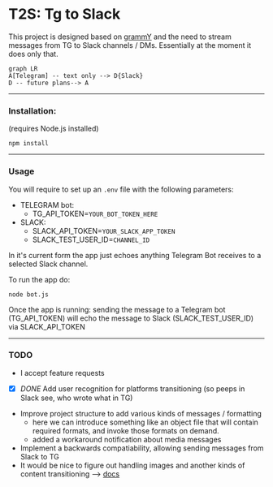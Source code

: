 # T2S: Tg to Slack

This project is designed based on [grammY](https://github.com/grammyjs/grammY) and the need to stream messages from TG to Slack channels / DMs. Essentially at the moment it does only that. 
```mermaid
graph LR
A[Telegram] -- text only --> D{Slack}
D -- future plans--> A
```
---
### Installation: 
(requires Node.js installed)

```
npm install
```
---
### Usage
You will require to set up an `.env` file with the following parameters:
- TELEGRAM bot:
	-  TG_API_TOKEN=`YOUR_BOT_TOKEN_HERE`
- SLACK:
	- SLACK_API_TOKEN=`YOUR_SLACK_APP_TOKEN`
	- SLACK_TEST_USER_ID=`CHANNEL_ID`

In it's current form the app just echoes anything Telegram Bot receives to a selected Slack channel. 

To run the app do: 
```
node bot.js
```

Once the app is running: sending the message to a Telegram bot (TG_API_TOKEN) will echo the message to Slack (SLACK_TEST_USER_ID) via SLACK_API_TOKEN

---
### TODO
- I accept feature requests
- [x] *DONE* Add user recognition for platforms transitioning (so peeps in Slack see, who wrote what in TG)
- Improve project structure to add various kinds of messages / formatting 
    - here we can introduce something like an object file that will contain required formats, and invoke those formats on demand. 
    - added a workaround notification about media messages
- Implement a backwards compatiability, allowing sending messages from Slack to TG
- It would be nice to figure out handling images and another kinds of content transitioning --> [docs](https://grammy.dev/plugins/files)